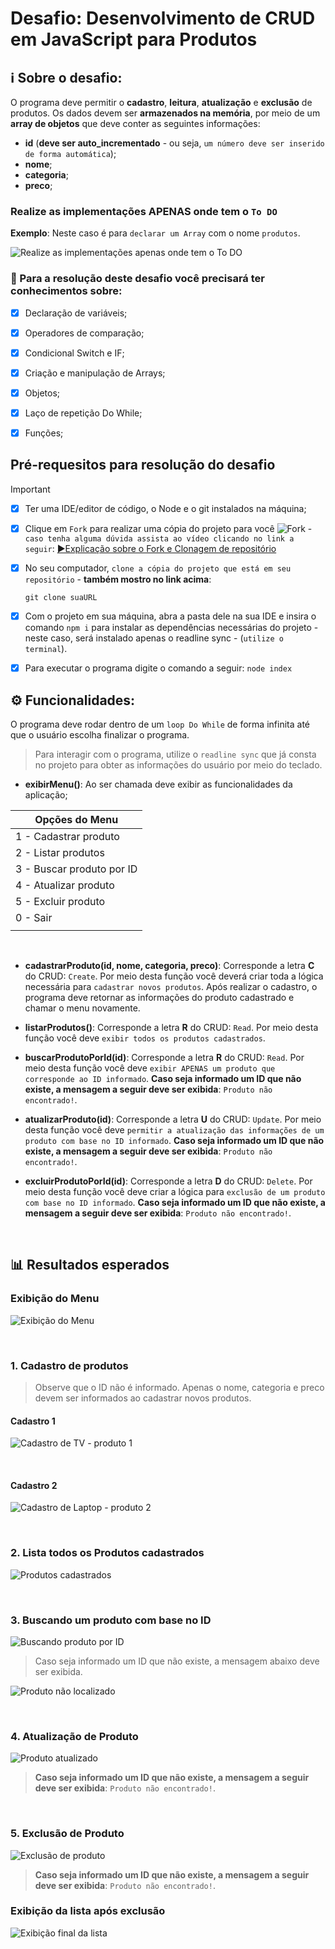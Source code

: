 # Desafio: Desenvolvimento de CRUD em JavaScript para Produtos

## ℹ️ Sobre o desafio: 

O programa deve permitir o **cadastro**, **leitura**, **atualização** e **exclusão** de produtos. Os dados devem ser **armazenados na memória**, por meio de um **array de objetos** que deve conter as seguintes informações:

- **id** (**deve ser auto_incrementado** - ou seja, `um número deve ser inserido de forma automática`);
- **nome**;
- **categoria**;
- **preco**;


### Realize as implementações APENAS onde tem o `To DO`

**Exemplo**: Neste caso é para `declarar um Array` com o nome `produtos`.

![Realize as implementações apenas onde tem o To DO](./images/toDo.jpg "Realize as implementações APENAS onde tem o To DO")


### 🎯 Para a resolução deste desafio você precisará ter conhecimentos sobre:

* [x] Declaração de variáveis;
* [x] Operadores de comparação;
* [x] Condicional Switch e IF;
* [x] Criação e manipulação de Arrays;
* [x] Objetos;
* [x] Laço de repetição Do While;
* [x] Funções;


## Pré-requesitos para resolução do desafio

>[!IMPORTANT]
> 
> * [x] Ter uma IDE/editor de código, o Node e o  git instalados na máquina;
> * [x] Clique em `Fork` para realizar uma cópia do projeto para você ![Fork](./images/fork.jpg "Fork") - `caso tenha alguma dúvida assista ao vídeo clicando no link a seguir`: [▶️Explicação sobre o Fork e Clonagem de repositório](https://youtu.be/L6HX3Kw359A)
> * [x] No seu computador, `clone a cópia do projeto que está em seu repositório` - **também mostro no link acima**:
>    ```shell
>    git clone suaURL
>    ```
> * [x] Com o projeto em sua máquina, abra a pasta dele na sua IDE e insira o comando `npm i` para instalar as dependências necessárias do projeto - neste caso, será instalado apenas o readline sync - (`utilize o terminal`).
>   
> * [x] Para executar o programa digite o comando a seguir: `node index`
>   


## ⚙️ Funcionalidades:

O programa deve rodar dentro de um `loop Do While` de forma infinita até que o usuário escolha finalizar o programa.

> Para interagir com o programa, utilize o `readline sync` que já consta no projeto para obter as informações do usuário por meio do teclado.

- **exibirMenu()**: Ao ser chamada deve exibir as funcionalidades da aplicação;

| Opções do Menu |
|--- |
| 1 - Cadastrar produto | 
| 2 - Listar produtos | 
| 3 - Buscar produto por ID | 
| 4 - Atualizar produto | 
| 5 - Excluir produto | 
| 0 - Sair | 
||

 
 <br/>


- **cadastrarProduto(id, nome, categoria, preco)**: Corresponde a letra **C** do CRUD: `Create`. Por meio desta função você deverá criar toda a lógica necessária para `cadastrar novos produtos`. Após realizar o cadastro, o programa deve retornar as informações do produto cadastrado e chamar o menu novamente.

- **listarProdutos()**: Corresponde a letra **R** do CRUD: `Read`. Por meio desta função você deve `exibir todos os produtos cadastrados`.

- **buscarProdutoPorId(id)**: Corresponde a letra **R** do CRUD: `Read`. Por meio desta função você deve `exibir APENAS um produto que corresponde ao ID informado`. **Caso seja informado um ID que não existe, a mensagem a seguir deve ser exibida**: `Produto não encontrado!`.

- **atualizarProduto(id)**: Corresponde a letra **U** do CRUD: `Update`. Por meio desta função você deve `permitir a atualização das informações de um produto com base no ID informado`. **Caso seja informado um ID que não existe, a mensagem a seguir deve ser exibida**: `Produto não encontrado!`.

- **excluirProdutoPorId(id)**: Corresponde a letra **D** do CRUD: `Delete`. Por meio desta função você deve criar a lógica para `exclusão de um produto com base no ID informado`. **Caso seja informado um ID que não existe, a mensagem a seguir deve ser exibida**: `Produto não encontrado!`.


 <br/>

## 📊 Resultados esperados

### Exibição do Menu
![Exibição do Menu](./images/menu.jpg "Exibição do Menu")


<br/>

### 1. Cadastro de produtos
> Observe que o ID não é informado. Apenas o nome, categoria e preco devem ser informados ao cadastrar novos produtos.

#### Cadastro 1
![Cadastro de TV - produto 1](./images/cadastro1.jpg "Cadastro de TV - produto 1")

<br/>

#### Cadastro 2
![Cadastro de Laptop - produto 2](./images/cadastro2.jpg "Cadastro de Laptop - produto 2")



<br/>

### 2. Lista todos os Produtos cadastrados
![Produtos cadastrados](./images/produtos_cadastrados.jpg "Produtos cadastrados")


<br/>

### 3. Buscando um produto com base no ID
![Buscando produto por ID](./images/buscar_por_ID.jpg "Buscando produto por ID")

> Caso seja informado um ID que não existe, a mensagem abaixo deve ser exibida.

![Produto não localizado](./images/buscar_notFound.jpg "Produto não localizado")

<br/>

### 4. Atualização de Produto
![Produto atualizado](./images/atualizar_produto.jpg "Produto atualizado")

> **Caso seja informado um ID que não existe, a mensagem a seguir deve ser exibida**: `Produto não encontrado!`.


<br/>

### 5. Exclusão de Produto
![Exclusão de produto](./images/exclusao_produto.jpg "Exclusão de produto")

> **Caso seja informado um ID que não existe, a mensagem a seguir deve ser exibida**: `Produto não encontrado!`.

### Exibição da lista após exclusão
![Exibição final da lista](./images/exibicao_final_produtos.jpg "Exibição final da lista")
